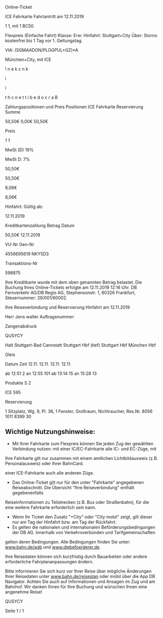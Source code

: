 Online-Ticket

ICE Fahrkarte
Fahrtantritt am 12.11.2019

1
1, mit 1 BC50

Flexpreis (Einfache Fahrt)
Klasse:
Erw:
Hinfahrt: Stuttgart+City
Über:
Storno kostenfrei bis 1 Tag vor 1. Geltungstag.

VIA: (SGM*AA*DON/PLO*GP*UL*GZ)*A

 München+City, mit ICE

!
n
e
k
c
n
k

i

i

t
h
c
n
e
t
t
i
b
e
d
o
c
r
a
B

Zahlungspositionen und Preis
Positionen
ICE Fahrkarte
Reservierung
Summe

50,50€
0,00€
50,50€

Preis

1
1

MwSt (D) 19%

MwSt D: 7%

50,50€

50,50€

8,06€

8,06€

Hinfahrt:
Gültig ab:

12.11.2019

Kreditkartenzahlung
Betrag
Datum

50,50€
12.11.2019

VU-Nr
Gen-Nr

4556695619
NKY5D3

Transaktions-Nr

598875

Ihre Kreditkarte wurde mit dem oben genannten Betrag belastet. Die Buchung Ihres
Online-Tickets erfolgte am 12.11.2019 12:16 Uhr. DB Fernverkehr AG/DB Regio AG,
Stephensonstr. 1, 60326 Frankfurt, Steuernummer: 29/001/60002.

Ihre Reiseverbindung und Reservierung Hinfahrt am 12.11.2019

Herr  Jens walter
Auftragsnummer:

Zangenabdruck

QUSYCY

Halt
Stuttgart-Bad Cannstatt
Stuttgart Hbf (tief)
Stuttgart Hbf
München Hbf

Gleis

Datum Zeit
12.11.
12.11.
12.11.
12.11.

ab 12:51 2
an 12:55 101
ab 13:14 15
an 15:28 13

Produkte
S 2

ICE 595

Reservierung

1 Sitzplatz, Wg. 9, Pl. 36, 1 Fenster, Großraum,
Nichtraucher, Res.Nr. 8056 1011 8399 30

Wichtige Nutzungshinweise:
-
- Mit Ihrer Fahrkarte zum Flexpreis können Sie jeden Zug der gewählten Verbindung nutzen: mit einer IC/EC-Fahrkarte alle IC- und EC-Züge, mit

Ihre Fahrkarte gilt nur zusammen mit einem amtlichen Lichtbildausweis (z.B. Personalausweis) oder Ihrer BahnCard.

einer ICE-Fahrkarte auch alle anderen Züge.

- Das Online-Ticket gilt nur für den unter "Fahrkarte" angegebenen Reiseabschnitt. Die Übersicht "Ihre Reiseverbindung" enthält gegebenenfalls

Reiseinformationen zu Teilstrecken (z.B. Bus oder Straßenbahn), für die eine weitere Fahrkarte erforderlich sein kann.
- Wenn Ihr Ticket den Zusatz "+City" oder "City mobil" zeigt, gilt dieser nur am Tag der Hinfahrt bzw. am Tag der Rückfahrt.
- Es gelten die nationalen und internationalen Beförderungsbedingungen der DB AG. Innerhalb von Verkehrsverbünden und Tarifgemeinschaften

gelten deren Bedingungen. Alle Bedingungen finden Sie unter: www.bahn.de/agb und www.diebefoerderer.de.

Ihre Reisedaten können sich kurzfristig durch Bauarbeiten oder andere erforderliche Fahrplananpassungen ändern.

Bitte informieren Sie sich kurz vor Ihrer Reise über mögliche Änderungen Ihrer Reisedaten unter www.bahn.de/reiseplan oder mobil über die
App DB Navigator. Achten Sie auch auf Informationen und Ansagen im Zug und am Bahnhof. Wir danken Ihnen für Ihre Buchung und wünschen
Ihnen eine angenehme Reise!

QUSYCY

Seite 1 / 1

